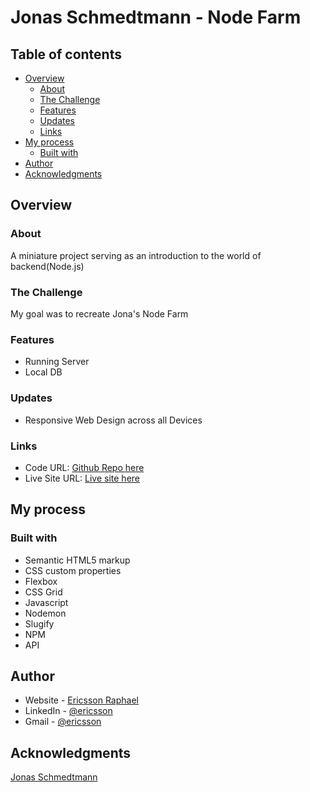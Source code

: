 # Jonas Schmedtmann - Node Farm

## Table of contents

- [Overview](#overview)
  - [About](#about)
  - [The Challenge](#the-challenge)
  - [Features](#features)
  - [Updates](#updates)
  - [Links](#links)
- [My process](#my-process)
  - [Built with](#built-with)
- [Author](#author)
- [Acknowledgments](#acknowledgments)

## Overview

### About

A miniature project serving as an introduction to the world of backend(Node.js)

### The Challenge

My goal was to recreate Jona's Node Farm

### Features

- Running Server
- Local DB

### Updates

- Responsive Web Design across all Devices

### Links

- Code URL: [Github Repo here](https://github.com/gitEricsson/Node-Farm)
- Live Site URL: [Live site here](https://ericsson-node-farm.netlify.app/)

## My process

### Built with

- Semantic HTML5 markup
- CSS custom properties
- Flexbox
- CSS Grid
- Javascript
- Nodemon
- Slugify
- NPM
- API

## Author

- Website - [Ericsson Raphael](https://github.com/gitEricsson)
- LinkedIn - [@ericsson](www.linkedin.com/in/ericssonraphael)
- Gmail - [@ericsson](ericssonraphael@gmail.com)

## Acknowledgments

[Jonas Schmedtmann](https://github.com/jonasschmedtmann)
